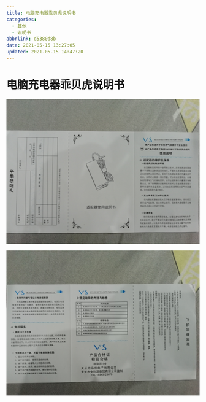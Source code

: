 ```yaml
---
title: 电脑充电器乖贝虎说明书
categories:
  - 其他
  - 说明书
abbrlink: d5380d8b
date: 2021-05-15 13:27:05
updated: 2021-05-15 14:47:20
---
```

# 电脑充电器乖贝虎说明书
![图片](https://raw.githubusercontent.com/lanlan2017/images/master/Blog/Other/ProductManual/NotebookCharger/GuaiBeiHu/1.jpg)

![图片](https://raw.githubusercontent.com/lanlan2017/images/master/Blog/Other/ProductManual/NotebookCharger/GuaiBeiHu/2.jpg)

<!-- Blog/Other/ProductManual/NotebookCharger/GuaiBeiHu/ -->